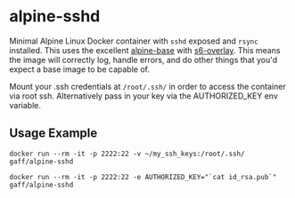 # alpine-sshd

Minimal Alpine Linux Docker container with `sshd` exposed and `rsync` installed. This uses the excellent [alpine-base][smebbersonalpinebase] with [s6-overlay][s6-overlay]. This means
the image will correctly log, handle errors, and do other things that you'd expect a base image to be capable of.

Mount your .ssh credentials at `/root/.ssh/` in order to access the container via root ssh.
Alternatively pass in your key via the AUTHORIZED_KEY env variable.

## Usage Example

    docker run --rm -it -p 2222:22 -v ~/my_ssh_keys:/root/.ssh/ gaff/alpine-sshd

    docker run --rm -it -p 2222:22 -e AUTHORIZED_KEY="`cat id_rsa.pub`" gaff/alpine-sshd

[s6]: http://www.skarnet.org/software/s6/
[s6-overlay]: https://github.com/just-containers/s6-overlay
[smebbersonalpinebase]: https://hub.docker.com/r/smebberson/alpine-base/
